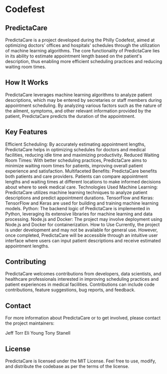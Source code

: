 # Codefest


## PredictaCare
PredictaCare is a project developed during the Philly Codefest, aimed at optimizing doctors' offices and hospitals' schedules through the utilization of machine learning algorithms. The core functionality of PredictaCare lies in its ability to estimate appointment length based on the patient's description, thus enabling more efficient scheduling practices and reducing waiting room times.

## How It Works
PredictaCare leverages machine learning algorithms to analyze patient descriptions, which may be entered by secretaries or staff members during appointment scheduling. By analyzing various factors such as the nature of the ailment, symptoms, and other relevant information provided by the patient, PredictaCare predicts the duration of the appointment.

## Key Features
Efficient Scheduling: By accurately estimating appointment lengths, PredictaCare helps in optimizing schedules for doctors and medical facilities, reducing idle time and maximizing productivity.
Reduced Waiting Room Times: With better scheduling practices, PredictaCare aims to minimize waiting room times for patients, improving overall patient experience and satisfaction.
Multifaceted Benefits: PredictaCare benefits both patients and care providers. Patients can compare appointment lengths and waiting times at different locations to make informed decisions about where to seek medical care.
Technologies Used
Machine Learning: PredictaCare utilizes machine learning techniques to analyze patient descriptions and predict appointment durations.
TensorFlow and Keras: TensorFlow and Keras are used for building and training machine learning models.
Python: The backend logic of PredictaCare is implemented in Python, leveraging its extensive libraries for machine learning and data processing.
Node.js and Docker: The project may involve deployment using Node.js and Docker for containerization.
How to Use
Currently, the project is under development and may not be available for general use. However, once completed, PredictaCare will be accessible through an intuitive user interface where users can input patient descriptions and receive estimated appointment lengths.

## Contributing
PredictaCare welcomes contributions from developers, data scientists, and healthcare professionals interested in improving scheduling practices and patient experiences in medical facilities. Contributions can include code contributions, feature suggestions, bug reports, and feedback.

## Contact
For more information about PredictaCare or to get involved, please contact the project maintainers:

Jeff Torr
Eli Young
Tony Stanell

## License
PredictaCare is licensed under the MIT License. Feel free to use, modify, and distribute the codebase as per the terms of the license.

